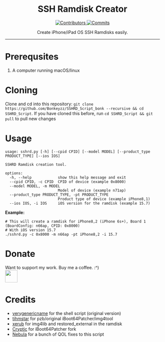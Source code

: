 <h1 align="center">SSH Ramdisk Creator</h1>

<p align="center">
  <a href="https://github.com/Bonkeyzz/SSHRD_Script_bonk/graphs/contributors" target="_blank">
    <img src="https://img.shields.io/github/contributors/verygenericname/SSHRD_Script.svg" alt="Contributors">
  </a>
  <a href="https://github.com/Bonkeyzz/SSHRD_Script_bonk/commits/main" target="_blank">
    <img src="https://img.shields.io/github/commit-activity/w/verygenericname/SSHRD_Script.svg" alt="Commits">
  </a>
</p>

<p align="center">
Create iPhone/iPad OS SSH Ramdisks easily.
</p>

---

# Prerequsites

1. A computer running macOS/linux

# Cloning

Clone and cd into this repository: `git clone https://github.com/Bonkeyzz/SSHRD_Script_bonk --recursive && cd SSHRD_Script`.
If you have cloned this before, run `cd SSHRD_Script && git pull` to pull new changes

# Usage
```shell
usage: sshrd.py [-h] [--cpid CPID] [--model MODEL] [--product_type PRODUCT_TYPE] [--ios IOS]

SSHRD Ramdisk creation tool.

options:                                               
  -h, --help            show this help message and exit
  --cpid CPID, -c CPID  CPID of device (example 0x8000)
  --model MODEL, -m MODEL                              
                        Model of device (example n71ap)
  --product_type PRODUCT_TYPE, -pt PRODUCT_TYPE
                        Product type of device (example iPhone8,1)
  --ios IOS, -i IOS     iOS version for the ramdisk (example 15.7)
```
**Example:**
```shell
# This will create a ramdisk for iPhone8,2 (iPhone 6s+), Board 1 (BoardConfig: n66ap, CPID: 0x8000)
# With iOS version 15.7
./sshrd.py -c 0x8000 -m n66ap -pt iPhone8,2 -i 15.7
```

# Donate
Want to support my work. Buy me a coffee. :^)
<a href="https://paypal.me/bonkeyzz"></br>
<img src="https://raw.githubusercontent.com/andreostrovsky/donate-with-paypal/master/blue.svg" height="40"></a>

# Credits
- [verygenericname](https://github.com/verygenericname) for the shell script (original version)
- [tihmstar](https://github.com/tihmstar) for pzb/original iBoot64Patcher/img4tool
- [xerub](https://github.com/xerub) for img4lib and restored_external in the ramdisk
- [Cryptic](https://github.com/Cryptiiiic) for iBoot64Patcher fork
- [Nebula](https://github.com/itsnebulalol) for a bunch of QOL fixes to this script
